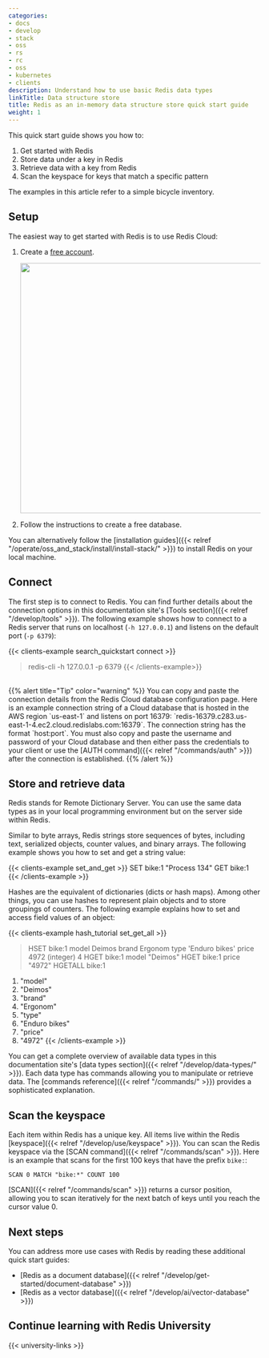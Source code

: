 ```yaml
---
categories:
- docs
- develop
- stack
- oss
- rs
- rc
- oss
- kubernetes
- clients
description: Understand how to use basic Redis data types
linkTitle: Data structure store
title: Redis as an in-memory data structure store quick start guide
weight: 1
---
```


This quick start guide shows you how to:

1. Get started with Redis 
2. Store data under a key in Redis
3. Retrieve data with a key from Redis
4. Scan the keyspace for keys that match a specific pattern

The examples in this article refer to a simple bicycle inventory.

## Setup

The easiest way to get started with Redis is to use Redis Cloud:

1. Create a [free account](https://redis.com/try-free?utm_source=redisio&utm_medium=referral&utm_campaign=2023-09-try_free&utm_content=cu-redis_cloud_users).

    <img src="../img/free-cloud-db.png" width="500px">
2. Follow the instructions to create a free database.

You can alternatively follow the [installation guides]({{< relref "/operate/oss_and_stack/install/install-stack/" >}}) to install Redis on your local machine.

## Connect

The first step is to connect to Redis. You can find further details about the connection options in this documentation site's [Tools section]({{< relref "/develop/tools" >}}). The following example shows how to connect to a Redis server that runs on localhost (`-h 127.0.0.1`) and listens on the default port (`-p 6379`): 

{{< clients-example search_quickstart connect >}}
> redis-cli -h 127.0.0.1 -p 6379
{{< /clients-example>}}
<br/>
{{% alert title="Tip" color="warning" %}}
You can copy and paste the connection details from the Redis Cloud database configuration page. Here is an example connection string of a Cloud database that is hosted in the AWS region `us-east-1` and listens on port 16379: `redis-16379.c283.us-east-1-4.ec2.cloud.redislabs.com:16379`. The connection string has the format `host:port`. You must also copy and paste the username and password of your Cloud database and then either pass the credentials to your client or use the [AUTH command]({{< relref "/commands/auth" >}}) after the connection is established.
{{% /alert  %}}

## Store and retrieve data

Redis stands for Remote Dictionary Server. You can use the same data types as in your local programming environment but on the server side within Redis.

Similar to byte arrays, Redis strings store sequences of bytes, including text, serialized objects, counter values, and binary arrays. The following example shows you how to set and get a string value:

{{< clients-example set_and_get >}}
SET bike:1 "Process 134"
GET bike:1
{{< /clients-example >}}

Hashes are the equivalent of dictionaries (dicts or hash maps). Among other things, you can use hashes to represent plain objects and to store groupings of counters. The following example explains how to set and access field values of an object:

{{< clients-example hash_tutorial set_get_all >}}
> HSET bike:1 model Deimos brand Ergonom type 'Enduro bikes' price 4972
(integer) 4
> HGET bike:1 model
"Deimos"
> HGET bike:1 price
"4972"
> HGETALL bike:1
1) "model"
2) "Deimos"
3) "brand"
4) "Ergonom"
5) "type"
6) "Enduro bikes"
7) "price"
8) "4972"
{{< /clients-example >}}

You can get a complete overview of available data types in this documentation site's [data types section]({{< relref "/develop/data-types/" >}}). Each data type has commands allowing you to manipulate or retrieve data. The [commands reference]({{< relref "/commands/" >}}) provides a sophisticated explanation.

## Scan the keyspace

Each item within Redis has a unique key. All items live within the Redis [keyspace]({{< relref "/develop/use/keyspace" >}}). You can scan the Redis keyspace via the [SCAN command]({{< relref "/commands/scan" >}}). Here is an example that scans for the first 100 keys that have the prefix `bike:`:

```
SCAN 0 MATCH "bike:*" COUNT 100
```

[SCAN]({{< relref "/commands/scan" >}}) returns a cursor position, allowing you to scan iteratively for the next batch of keys until you reach the cursor value 0.

## Next steps

You can address more use cases with Redis by reading these additional quick start guides:

* [Redis as a document database]({{< relref "/develop/get-started/document-database" >}})
* [Redis as a vector database]({{< relref "/develop/ai/vector-database" >}})

## Continue learning with Redis University

{{< university-links >}}

